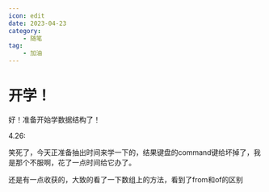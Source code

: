 ```yaml
---
icon: edit
date: 2023-04-23
category:
    - 随笔
tag:
    - 加油
---
```


# 开学！

好！准备开始学数据结构了！

4.26:

笑死了，今天正准备抽出时间来学一下的，结果键盘的command键给坏掉了，我是那个不服啊，花了一点时间给它办了。

还是有一点收获的，大致的看了一下数组上的方法，看到了from和of的区别